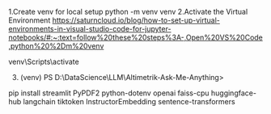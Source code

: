 1.Create venv for local setup
python -m venv venv
2.Activate the Virtual Environment
https://saturncloud.io/blog/how-to-set-up-virtual-environments-in-visual-studio-code-for-jupyter-notebooks/#:~:text=follow%20these%20steps%3A-,Open%20VS%20Code,python%20%2Dm%20venv

venv\Scripts\activate

3. (venv) PS D:\DataScience\LLM\Altimetrik-Ask-Me-Anything> 

pip install streamlit PyPDF2 python-dotenv openai faiss-cpu huggingface-hub langchain tiktoken InstructorEmbedding sentence-transformers
